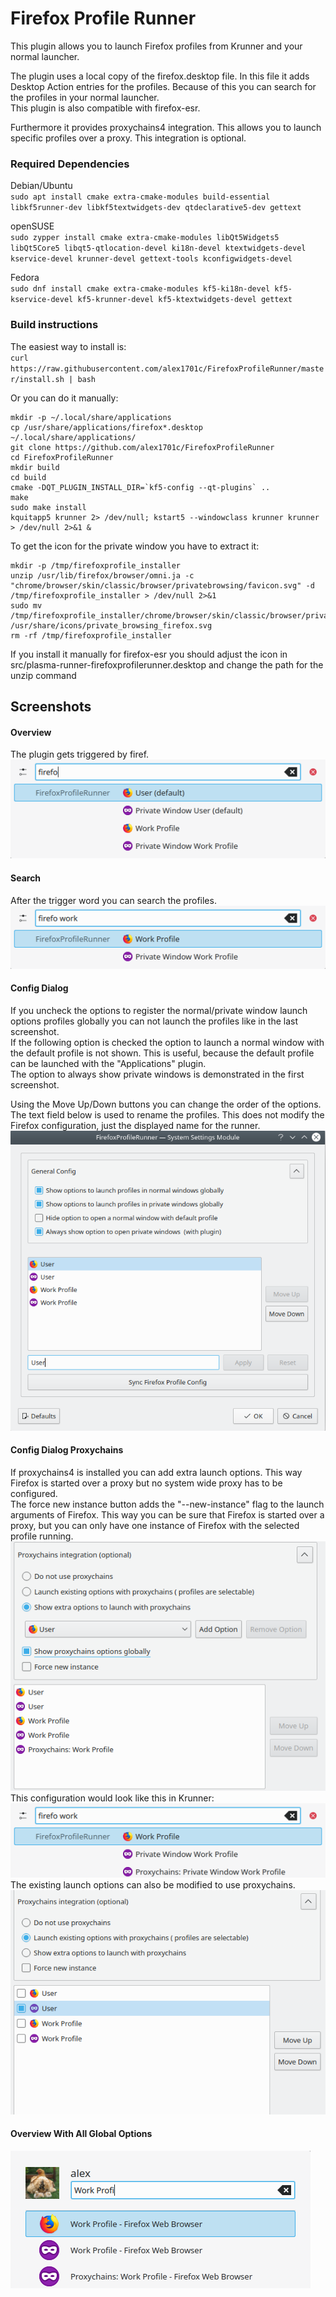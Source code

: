 # Firefox Profile Runner

This plugin allows you to launch Firefox profiles from Krunner and your normal launcher.

The plugin uses a local copy of the firefox.desktop file. In this file it adds Desktop Action entries for
the profiles. Because of this you can search for the profiles in your normal launcher.  
This plugin is also compatible with firefox-esr.

Furthermore it provides proxychains4 integration. This allows you to launch specific profiles over a proxy.
This integration is optional.

### Required Dependencies

Debian/Ubuntu  
`sudo apt install cmake extra-cmake-modules build-essential libkf5runner-dev libkf5textwidgets-dev qtdeclarative5-dev gettext`

openSUSE  
`sudo zypper install cmake extra-cmake-modules libQt5Widgets5 libQt5Core5 libqt5-qtlocation-devel ki18n-devel ktextwidgets-devel kservice-devel krunner-devel gettext-tools kconfigwidgets-devel`  

Fedora  
`sudo dnf install cmake extra-cmake-modules kf5-ki18n-devel kf5-kservice-devel kf5-krunner-devel kf5-ktextwidgets-devel gettext`  

### Build instructions

The easiest way to install is:  
`curl https://raw.githubusercontent.com/alex1701c/FirefoxProfileRunner/master/install.sh | bash`

Or you can do it manually:  
```
mkdir -p ~/.local/share/applications
cp /usr/share/applications/firefox*.desktop ~/.local/share/applications/
git clone https://github.com/alex1701c/FirefoxProfileRunner
cd FirefoxProfileRunner
mkdir build
cd build
cmake -DQT_PLUGIN_INSTALL_DIR=`kf5-config --qt-plugins` ..
make
sudo make install
kquitapp5 krunner 2> /dev/null; kstart5 --windowclass krunner krunner > /dev/null 2>&1 &
```

To get the icon for the private window you have to extract it:   
```
mkdir -p /tmp/firefoxprofile_installer
unzip /usr/lib/firefox/browser/omni.ja -c "chrome/browser/skin/classic/browser/privatebrowsing/favicon.svg" -d /tmp/firefoxprofile_installer > /dev/null 2>&1
sudo mv /tmp/firefoxprofile_installer/chrome/browser/skin/classic/browser/privatebrowsing/favicon.svg /usr/share/icons/private_browsing_firefox.svg
rm -rf /tmp/firefoxprofile_installer
```
If you install it manually for firefox-esr you should adjust the icon in src/plasma-runner-firefoxprofilerunner.desktop
and change the path for the unzip command  
## Screenshots

#### Overview
The plugin gets triggered by firef.  
![Overview](https://raw.githubusercontent.com/alex1701c/Screenshots/master/FirefoxProfileRunner/runner_profiles_overview.png)

#### Search
After the trigger word you can search the profiles.  
![Search](https://raw.githubusercontent.com/alex1701c/Screenshots/master/FirefoxProfileRunner/runner_profiles_search.png)

#### Config Dialog  
If you uncheck the options to register the normal/private window launch options profiles globally you can not launch
the profiles like in the last screenshot.  
If the following option is checked the option to launch a normal window with the default profile is not shown.
This is useful, because the default profile can be launched with the "Applications" plugin.  
The option to always show private windows is demonstrated in the first screenshot.  

Using the Move Up/Down buttons you can change the order of the options.   
The text field below is used to rename the profiles. This does not modify the Firefox
configuration, just the displayed name for the runner.  
![Config Dialog](https://raw.githubusercontent.com/alex1701c/Screenshots/master/FirefoxProfileRunner/general_config_dialog.png)  

#### Config Dialog Proxychains
If proxychains4 is installed you can add extra launch options. This way Firefox is started over a proxy
but no system wide proxy has to be configured.  
The force new instance button adds the "--new-instance" flag to the launch arguments of Firefox. This way
you can be sure that Firefox is started over a proxy, but you can only have one instance of Firefox with 
the selected profile running.  
![Config Dialog Proxychains](https://raw.githubusercontent.com/alex1701c/Screenshots/master/FirefoxProfileRunner/config_proxychains_extra.png)  
This configuration would look like this in Krunner:  
![Proxychains Config Example](https://raw.githubusercontent.com/alex1701c/Screenshots/master/FirefoxProfileRunner/runner_profiles_search_proxychains.png)  
The existing launch options can also be modified to use proxychains.  
![Config Dialog Proxychains Change Existing](https://raw.githubusercontent.com/alex1701c/Screenshots/master/FirefoxProfileRunner/config_proxychains_existing.png)   

#### Overview With All Global Options    
![Overview With All Global Options](https://raw.githubusercontent.com/alex1701c/Screenshots/master/FirefoxProfileRunner/global_overview_proxychains.png)

